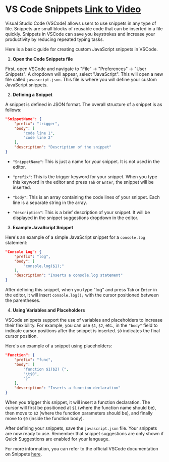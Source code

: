 # VS Code Snippets [Link to Video](https://github.com/prabha-lead/docs_for_best_practicing_tools/raw/main/vscode-snippets.mp4)

Visual Studio Code (VSCode) allows users to use snippets in any type of file. Snippets are small blocks of reusable code that can be inserted in a file quickly. Snippets in VSCode can save you keystrokes and increase your productivity by reducing repeated typing tasks.

Here is a basic guide for creating custom JavaScript snippets in VSCode.

1. **Open the Code Snippets file**

First, open VSCode and navigate to "File" -> "Preferences" -> "User Snippets". A dropdown will appear, select "JavaScript". This will open a new file called `javascript.json`. This file is where you will define your custom JavaScript snippets.

2. **Defining a Snippet**

A snippet is defined in JSON format. The overall structure of a snippet is as follows:

```json
"SnippetName": {
    "prefix": "trigger",
    "body": [
        "code line 1",
        "code line 2"
    ],
    "description": "Description of the snippet"
}
```

- `"SnippetName"`: This is just a name for your snippet. It is not used in the editor.

- `"prefix"`: This is the trigger keyword for your snippet. When you type this keyword in the editor and press `Tab` or `Enter`, the snippet will be inserted.

- `"body"`: This is an array containing the code lines of your snippet. Each line is a separate string in the array.

- `"description"`: This is a brief description of your snippet. It will be displayed in the snippet suggestions dropdown in the editor.

3. **Example JavaScript Snippet**

Here's an example of a simple JavaScript snippet for a `console.log` statement:

```json
"Console Log": {
    "prefix": "log",
    "body": [
        "console.log($1);"
    ],
    "description": "Inserts a console.log statement"
}
```

After defining this snippet, when you type "log" and press `Tab` or `Enter` in the editor, it will insert `console.log();` with the cursor positioned between the parentheses.

4. **Using Variables and Placeholders**

VSCode snippets support the use of variables and placeholders to increase their flexibility. For example, you can use `$1`, `$2`, etc., in the `"body"` field to indicate cursor positions after the snippet is inserted. `$0` indicates the final cursor position.

Here's an example of a snippet using placeholders:

```json
"Function": {
    "prefix": "func",
    "body": [
        "function $1($2) {",
        "\t$0",
        "}"
    ],
    "description": "Inserts a function declaration"
}
```

When you trigger this snippet, it will insert a function declaration. The cursor will first be positioned at `$1` (where the function name should be), then move to `$2` (where the function parameters should be), and finally move to `$0` (inside the function body).

After defining your snippets, save the `javascript.json` file. Your snippets are now ready to use. Remember that snippet suggestions are only shown if Quick Suggestions are enabled for your language.

For more information, you can refer to the official VSCode documentation on Snippets [here](https://code.visualstudio.com/docs/editor/userdefinedsnippets).


